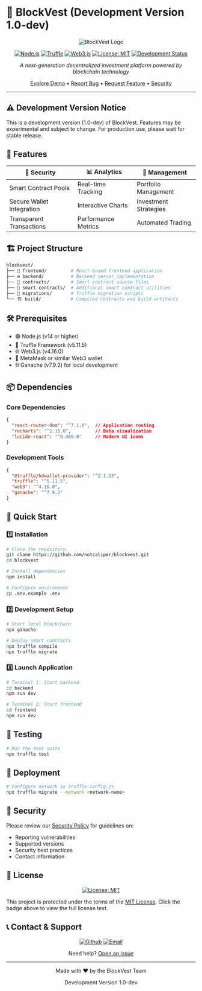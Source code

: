 # 🌟 BlockVest (Development Version 1.0-dev)

<div align="center">

![BlockVest Logo](https://img.shields.io/badge/🏦-BlockVest-blue)

[![Node.js](https://img.shields.io/badge/Node.js-v14+-green.svg)](https://nodejs.org)
[![Truffle](https://img.shields.io/badge/Truffle-v5.11.5-orange.svg)](https://trufflesuite.com)
[![Web3.js](https://img.shields.io/badge/Web3.js-v4.16.0-blue.svg)](https://web3js.org)
[![License: MIT](https://img.shields.io/badge/License-MIT-yellow.svg)](https://opensource.org/licenses/MIT)
[![Development Status](https://img.shields.io/badge/Status-Development-red.svg)](https://github.com/notcaliper/blockvest)

*A next-generation decentralized investment platform powered by blockchain technology*

[Explore Demo](https://github.com/notcaliper/blockvest) •
[Report Bug](https://github.com/notcaliper/blockvest/issues) •
[Request Feature](https://github.com/notcaliper/blockvest/issues) •
[Security](SECURITY.md)

</div>

---

## ⚠️ Development Version Notice

This is a development version (1.0-dev) of BlockVest. Features may be experimental and subject to change. For production use, please wait for stable release.

## 🚀 Features

<div align="center">

| 🔐 Security | 📊 Analytics | 💼 Management |
|------------|-------------|---------------|
| Smart Contract Pools | Real-time Tracking | Portfolio Management |
| Secure Wallet Integration | Interactive Charts | Investment Strategies |
| Transparent Transactions | Performance Metrics | Automated Trading |

</div>

## 🏗️ Project Structure

```bash
blockvest/
├── 📱 frontend/         # React-based frontend application
├── ⚙️ backend/          # Backend server implementation
├── 📄 contracts/        # Smart contract source files
├── 🔧 smart-contracts/  # Additional smart contract utilities
├── 🔄 migrations/       # Truffle migration scripts
└── 🏗️ build/           # Compiled contracts and build artifacts
```

## 🛠️ Prerequisites

- 🟢 Node.js (v14 or higher)
- 🔶 Truffle Framework (v5.11.5)
- 🌐 Web3.js (v4.16.0)
- 🦊 MetaMask or similar Web3 wallet
- ⛓️ Ganache (v7.9.2) for local development

## 📦 Dependencies

### Core Dependencies
```json
{
  "react-router-dom": "^7.1.0",  // Application routing
  "recharts": "^2.15.0",         // Data visualization
  "lucide-react": "^0.469.0"     // Modern UI icons
}
```

### Development Tools
```json
{
  "@truffle/hdwallet-provider": "^2.1.15",
  "truffle": "^5.11.5",
  "web3": "^4.16.0",
  "ganache": "^7.9.2"
}
```

## 🚀 Quick Start

### 1️⃣ Installation

```bash
# Clone the repository
git clone https://github.com/notcaliper/blockvest.git
cd blockvest

# Install dependencies
npm install

# Configure environment
cp .env.example .env
```

### 2️⃣ Development Setup

```bash
# Start local blockchain
npx ganache

# Deploy smart contracts
npx truffle compile
npx truffle migrate
```

### 3️⃣ Launch Application

```bash
# Terminal 1: Start backend
cd backend
npm run dev

# Terminal 2: Start frontend
cd frontend
npm run dev
```

## 🧪 Testing

```bash
# Run the test suite
npx truffle test
```

## 🚢 Deployment

```bash
# Configure network in truffle-config.js
npx truffle migrate --network <network-name>
```

## 🔐 Security

Please review our [Security Policy](SECURITY.md) for guidelines on:
- Reporting vulnerabilities
- Supported versions
- Security best practices
- Contact information

## 📜 License

<div align="center">

[![License: MIT](https://img.shields.io/badge/License-MIT-yellow.svg?style=for-the-badge)](LICENSE) 

</div>

This project is protected under the terms of the [MIT License](LICENSE). Click the badge above to view the full license text.

## 📞 Contact & Support

<div align="center">

[![Github](https://img.shields.io/badge/GitHub-100000?style=for-the-badge&logo=github&logoColor=white)](https://github.com/notcaliper/blockvest)
[![Email](https://img.shields.io/badge/Email-D14836?style=for-the-badge&logo=gmail&logoColor=white)](mailto:akshaymanbhaw27@gmail.com)

Need help? [Open an issue](https://github.com/notcaliper/blockvest/issues)

</div>

---

<div align="center">
Made with ❤️ by the BlockVest Team

Development Version 1.0-dev
</div>
